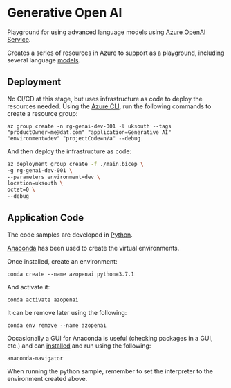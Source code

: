 # Generative Open AI

Playground for using advanced language models using [Azure OpenAI Service](https://azure.microsoft.com/en-us/products/ai-services/openai-service).

Creates a series of resources in Azure to support as a playground, including several language [models](https://learn.microsoft.com/en-us/azure/ai-services/openai/overview).

## Deployment

No CI/CD at this stage, but uses infrastructure as code to deploy the resources needed. Using the [Azure CLI](https://learn.microsoft.com/en-us/cli/azure/), run the following commands to create a resource group:

`az group create -n rg-genai-dev-001 -l uksouth --tags "productOwner=me@dat.com" "application=Generative AI" "environment=dev" "projectCode=n/a" --debug`

And then deploy the infrastructure as code:

```bash
az deployment group create -f ./main.bicep \
-g rg-genai-dev-001 \
--parameters environment=dev \
location=uksouth \
octet=0 \
--debug
```

## Application Code

The code samples are developed in [Python](https://www.python.org/).

[Anaconda](https://www.anaconda.com/) has been used to create the virtual environments.

Once installed, create an environment:

`conda create --name azopenai python=3.7.1`

And activate it:

`conda activate azopenai`

It can be remove later using the following:

`conda env remove --name azopenai`

Occasionally a GUI for Anaconda is useful (checking packages in a GUI, etc.) and can [installed](https://docs.anaconda.com/free/navigator/install/) and run using the following:

`anaconda-navigator`

When running the python sample, remember to set the interpreter to the environment created above.